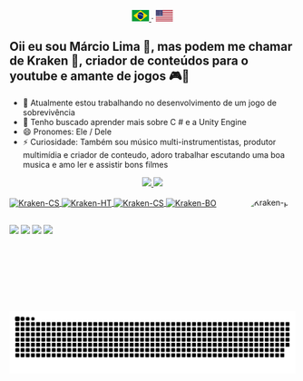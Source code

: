 <p align="center">
  <a href="https://github.com/JollyRogerKraken">
    <img src="https://github.com/JollyRogerKraken/JollyRogerKraken/blob/main/docs/Brazil.jpg" style="width:30px;height:20px;">
  </a>
  ·
  <a href="/docs/readme_in.md">
    <img src="https://github.com/JollyRogerKraken/JollyRogerKraken/blob/main/docs/EUA.png" style="width:30px;height:20px;">
  </a>
</p>

## Oii eu sou Márcio Lima 👋, mas podem me chamar de Kraken 🐙, criador de conteúdos para o youtube e amante de jogos 🎮👾

- 🔭 Atualmente estou trabalhando no desenvolvimento de um jogo de sobrevivência
- 🌱 Tenho buscado aprender mais sobre C # e a Unity Engine
- 😄 Pronomes: Ele / Dele
- ⚡ Curiosidade: Também sou músico multi-instrumentistas, produtor multimídia
e criador de conteudo, adoro trabalhar escutando uma boa musica e amo ler e assistir bons filmes

<div align="center">
  <a href="https://beacons.ai/jollyroger">
  <img height="180em" src="https://github-readme-stats.vercel.app/api?username=JollyRogerKraken&show_icons=true&theme=dracula&include_all_commits=true&count_private=true"/>
  <img height="180em" src="https://github-readme-stats.vercel.app/api/top-langs/?username=JollyRogerKraken&layout=compact&langs_count=7&theme=dracula"/>
</div>
  
  
<div style="display: inline_block"><br>
  <img align="center" alt="Kraken-CS" height="30" width="40" src="https://cdn.jsdelivr.net/gh/devicons/devicon/icons/csharp/csharp-original.svg">
  <img align="center" alt="Kraken-HT" height="30" width="40" src="https://cdn.jsdelivr.net/gh/devicons/devicon/icons/html5/html5-original.svg">
  <img align="center" alt="Kraken-CS" height="30" width="40" src="https://cdn.jsdelivr.net/gh/devicons/devicon/icons/css3/css3-original.svg">
  <img align="center" alt="Kraken-BO" height="30" width="40" src="https://cdn.jsdelivr.net/gh/devicons/devicon/icons/bootstrap/bootstrap-original.svg">
  <img align="right" alt="Kraken-pic" height="200" style="border-radius:50px;" src="https://media.discordapp.net/attachments/827581434138198057/901703678178762752/Kraken.gif?width=494&height=494">
</div>
  
  ##

<div>
  <a href="https://www.youtube.com/channel/UCROUjSjZt2mRU4hoMOMnLzA?sub_confirmation=1" target="_blank"><img src="https://img.shields.io/badge/YouTube-FF0000?style=for-the-badge&logo=youtube&logoColor=white" target="_blank"></a>
  <a href="https://www.instagram.com/jollyroger.kraken/" target="_blank"><img src="https://img.shields.io/badge/-Instagram-%23E4405F?style=for-the-badge&logo=instagram&logoColor=white" target="_blank"></a>
  <a href="https://www.twitter.com/jollyrogerkrake/" target="_blank"><img src="https://img.shields.io/badge/Twitter-1DA1F2?style=for-the-badge&logo=twitter&logoColor=white" target="_blank"></a>
 	<a href="https://www.twitch.tv/jollyroger_kraken" target="_blank"><img src="https://img.shields.io/badge/Twitch-9146FF?style=for-the-badge&logo=twitch&logoColor=white" target="_blank"></a>
</div>  
  
  ![Snake animation](https://github.com/JollyRogerKraken/JollyRogerKraken/blob/output/github-contribution-grid-snake.svg)
